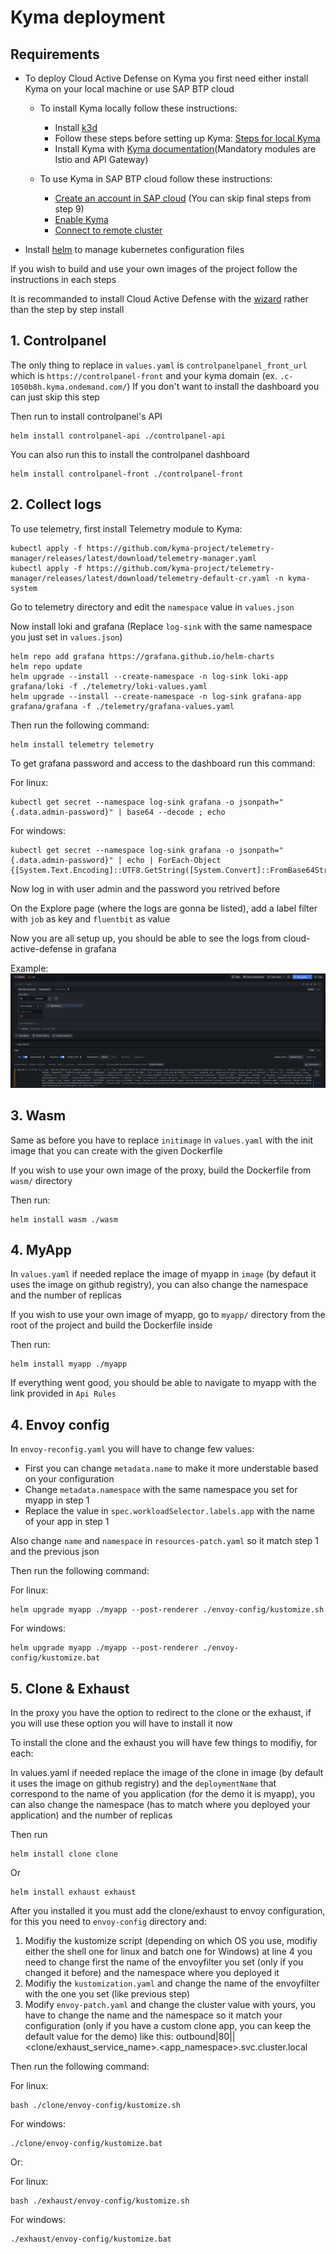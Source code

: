 # Kyma deployment

## Requirements
- To deploy Cloud Active Defense on Kyma you first need either install Kyma on your local machine or use SAP BTP cloud
    - To install Kyma locally follow these instructions:
        - Install [k3d](https://k3d.io/v5.6.3/#installation)
        - Follow these steps before setting up Kyma: [Steps for local Kyma](https://github.com/kyma-project/api-gateway/issues/1133)
        - Install Kyma with [Kyma documentation](https://kyma-project.io/#/02-get-started/01-quick-install)(Mandatory modules are Istio and API Gateway)

    - To use Kyma in SAP BTP cloud follow these instructions:
        - [Create an account in SAP cloud](https://developers.sap.com/tutorials/btp-free-tier-account.html) (You can skip final steps from step 9)
        - [Enable Kyma](https://developers.sap.com/tutorials/cp-kyma-getting-started.html)
        - [Connect to remote cluster](https://developers.sap.com/tutorials/cp-kyma-download-cli.html)

- Install [helm](https://helm.sh/docs/intro/install/) to manage kubernetes configuration files

If you wish to build and use your own images of the project follow the instructions in each steps

It is recommanded to install Cloud Active Defense with the [wizard](wizard.sh) rather than the step by step install

## 1. Controlpanel

The only thing to replace in `values.yaml` is `controlpanelpanel_front_url` which is `https://controlpanel-front` and your kyma domain (ex. `.c-1050b8h.kyma.ondemand.com/`)
If you don't want to install the dashboard you can just skip this step

Then run to install controlpanel's API
```shell
helm install controlpanel-api ./controlpanel-api
```

You can also run this to install the controlpanel dashboard
```shell
helm install controlpanel-front ./controlpanel-front
```

## 2. Collect logs

To use telemetry, first install Telemetry module to Kyma:

```shell
kubectl apply -f https://github.com/kyma-project/telemetry-manager/releases/latest/download/telemetry-manager.yaml
kubectl apply -f https://github.com/kyma-project/telemetry-manager/releases/latest/download/telemetry-default-cr.yaml -n kyma-system
```

Go to telemetry directory and edit the `namespace` value in `values.json`

Now install loki and grafana (Replace `log-sink` with the same namespace you just set in `values.json`)
```shell
helm repo add grafana https://grafana.github.io/helm-charts
helm repo update
helm upgrade --install --create-namespace -n log-sink loki-app grafana/loki -f ./telemetry/loki-values.yaml
helm upgrade --install --create-namespace -n log-sink grafana-app grafana/grafana -f ./telemetry/grafana-values.yaml
```

Then run the following command:
```shell
helm install telemetry telemetry
```

To get grafana password and access to the dashboard run this command:

For linux:
```shell
kubectl get secret --namespace log-sink grafana -o jsonpath="{.data.admin-password}" | base64 --decode ; echo
```

For windows:
```shell
kubectl get secret --namespace log-sink grafana -o jsonpath="{.data.admin-password}" | echo | ForEach-Object {[System.Text.Encoding]::UTF8.GetString([System.Convert]::FromBase64String($_))}
```

Now log in with user admin and the password you retrived before

On the Explore page (where the logs are gonna be listed), add a label filter with `job` as key and `fluentbit` as value

Now you are all setup up, you should be able to see the logs from cloud-active-defense in grafana

<!-- Try go to your app with this endpoint `/x-cloud-active-defense`, a decoy will be triggered and send logs to grafana -->
Example:
![x-cloud-active-defense header](../assets/grafana-dasboard.png)

## 3. Wasm

Same as before you have to replace `initimage` in `values.yaml` with the init image that you can create with the given Dockerfile

If you wish to use your own image of the proxy, build the Dockerfile from `wasm/` directory 

Then run:
```shell
helm install wasm ./wasm
```

## 4. MyApp

In `values.yaml` if needed replace the image of myapp in `image` (by defaut it uses the image on github registry), you can also change the namespace and the number of replicas

If you wish to use your own image of myapp, go to `myapp/` directory from the root of the project and build the Dockerfile inside

Then run:
```shell
helm install myapp ./myapp
```

If everything went good, you should be able to navigate to myapp with the link provided in `Api Rules`

## 4. Envoy config

In `envoy-reconfig.yaml` you will have to change few values:

- First you can change `metadata.name` to make it more understable based on your configuration
- Change `metadata.namespace` with the same namespace you set for myapp in step 1
- Replace the value in `spec.workloadSelector.labels.app` with the name of your app in step 1

Also change `name` and `namespace` in `resources-patch.yaml` so it match step 1 and the previous json

Then run the following command:

For linux:
```shell
helm upgrade myapp ./myapp --post-renderer ./envoy-config/kustomize.sh
```

For windows:
```shell
helm upgrade myapp ./myapp --post-renderer ./envoy-config/kustomize.bat
```

## 5. Clone & Exhaust

In the proxy you have the option to redirect to the clone or the exhaust, if you will use these option you will have to install it now

To install the clone and the exhaust you will have few things to modifiy, for each:

In values.yaml if needed replace the image of the clone in image (by default it uses the image on github registry) and the `deploymentName` that correspond to the name of you application (for the demo it is myapp), you can also change the namespace (has to match where you deployed your application) and the number of replicas

Then run
```shell
helm install clone clone
```
Or
```shell
helm install exhaust exhaust
```

After you installed it you must add the clone/exhaust to envoy configuration, for this you need to `envoy-config` directory and:
1. Modifiy the kustomize script (depending on which OS you use, modifiy either the shell one for linux and batch one for Windows) at line 4 you need to change first the name of the envoyfilter you set (only if you changed it before) and the namespace where you deployed it
2. Modifiy the `kustomization.yaml` and change the name of the envoyfilter with the one you set (like previous step)
3. Modify `envoy-patch.yaml` and change the cluster value with yours, you have to change the name and the namespace so it match your configuration (only if you have a custom clone app, you can keep the default value for the demo) like this: outbound|80||<clone/exhaust_service_name>.<app_namespace>.svc.cluster.local

Then run the following command:

For linux:
```shell
bash ./clone/envoy-config/kustomize.sh
```
For windows:
```shell
./clone/envoy-config/kustomize.bat
```

Or:

For linux:
```shell
bash ./exhaust/envoy-config/kustomize.sh
```
For windows:
```shell
./exhaust/envoy-config/kustomize.bat
```